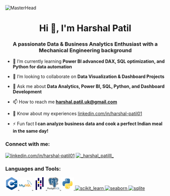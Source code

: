 ![MasterHead](https://c8.alamy.com/comp/2AH76PE/data-analysis-word-concepts-banner-big-data-machine-learning-algorithms-databases-and-servers-programming-presentation-website-isolated-letteri-2AH76PE.jpg)
<h1 align="center">Hi 👋, I'm Harshal Patil</h1>
<h3 align="center">A passionate Data & Business Analytics Enthusiast with a Mechanical Engineering background</h3>





  
- 🌱 I’m currently learning **Power BI advanced DAX, SQL optimization, and Python for data automation**

- 👯 I’m looking to collaborate on **Data Visualization & Dashboard Projects**

- 💬 Ask me about **Data Analytics, Power BI, SQL, Python, and Dashboard Development**

- 📫 How to reach me **harshal.patil.uk@gmail.com**

- 📄 Know about my experiences [linkedin.com/in/harshal-patil01](linkedin.com/in/harshal-patil01)

- ⚡ Fun fact **I can analyze business data and cook a perfect Indian meal in the same day!**

<h3 align="left">Connect with me:</h3>
<p align="left">
<a href="https://linkedin.com/in/linkedin.com/in/harshal-patil01" target="blank"><img align="center" src="https://raw.githubusercontent.com/rahuldkjain/github-profile-readme-generator/master/src/images/icons/Social/linked-in-alt.svg" alt="linkedin.com/in/harshal-patil01" height="30" width="40" /></a>
<a href="https://instagram.com/_harshal_patilll_" target="blank"><img align="center" src="https://raw.githubusercontent.com/rahuldkjain/github-profile-readme-generator/master/src/images/icons/Social/instagram.svg" alt="_harshal_patilll_" height="30" width="40" /></a>
</p>

<h3 align="left">Languages and Tools:</h3>
<p align="left"> <a href="https://www.w3schools.com/cpp/" target="_blank" rel="noreferrer"> <img src="https://raw.githubusercontent.com/devicons/devicon/master/icons/cplusplus/cplusplus-original.svg" alt="cplusplus" width="40" height="40"/> </a> <a href="https://www.mysql.com/" target="_blank" rel="noreferrer"> <img src="https://raw.githubusercontent.com/devicons/devicon/master/icons/mysql/mysql-original-wordmark.svg" alt="mysql" width="40" height="40"/> </a> <a href="https://pandas.pydata.org/" target="_blank" rel="noreferrer"> <img src="https://raw.githubusercontent.com/devicons/devicon/2ae2a900d2f041da66e950e4d48052658d850630/icons/pandas/pandas-original.svg" alt="pandas" width="40" height="40"/> </a> <a href="https://www.postgresql.org" target="_blank" rel="noreferrer"> <img src="https://raw.githubusercontent.com/devicons/devicon/master/icons/postgresql/postgresql-original-wordmark.svg" alt="postgresql" width="40" height="40"/> </a> <a href="https://www.python.org" target="_blank" rel="noreferrer"> <img src="https://raw.githubusercontent.com/devicons/devicon/master/icons/python/python-original.svg" alt="python" width="40" height="40"/> </a> <a href="https://scikit-learn.org/" target="_blank" rel="noreferrer"> <img src="https://upload.wikimedia.org/wikipedia/commons/0/05/Scikit_learn_logo_small.svg" alt="scikit_learn" width="40" height="40"/> </a> <a href="https://seaborn.pydata.org/" target="_blank" rel="noreferrer"> <img src="https://seaborn.pydata.org/_images/logo-mark-lightbg.svg" alt="seaborn" width="40" height="40"/> </a> <a href="https://www.sqlite.org/" target="_blank" rel="noreferrer"> <img src="https://www.vectorlogo.zone/logos/sqlite/sqlite-icon.svg" alt="sqlite" width="40" height="40"/> </a> </p>
